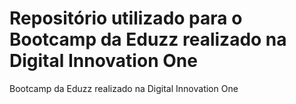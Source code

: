 # Repositório utilizado para o Bootcamp da Eduzz realizado na Digital Innovation One
Bootcamp da Eduzz realizado na Digital Innovation One
